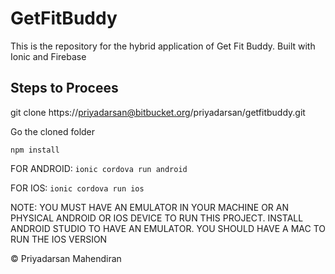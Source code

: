 # GetFitBuddy

This is the repository for the hybrid application of Get Fit Buddy. Built with Ionic and Firebase

## Steps to Procees

git clone https://priyadarsan@bitbucket.org/priyadarsan/getfitbuddy.git

Go the cloned folder

`npm install`

FOR ANDROID: `ionic cordova run android`

FOR IOS: `ionic cordova run ios`

NOTE: YOU MUST HAVE AN EMULATOR IN YOUR MACHINE OR AN PHYSICAL ANDROID OR IOS DEVICE TO RUN THIS PROJECT. INSTALL ANDROID STUDIO TO HAVE AN EMULATOR. YOU SHOULD HAVE A MAC TO RUN THE IOS VERSION

© Priyadarsan Mahendiran